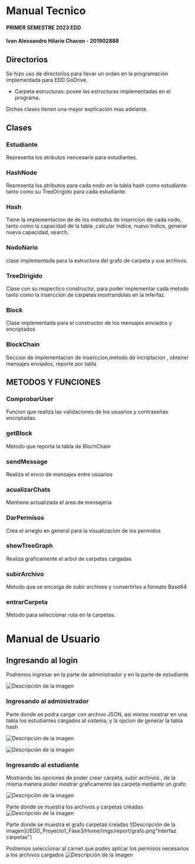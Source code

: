 #                              Manual Tecnico
#### PRIMER SEMESTRE 2023 EDD
#### Ivan Alessandro Hilario Chacon - 201902888
## Directorios
Se hizo uso de directorios para llevar un orden en la programación implementada para 
EDD GoDrive.
- Carpeta estructuras: posee las estructuras implementadas en el programa.

Dichas clases tienen una mayor explicación mas adelante.

## Clases
### Estudiante
Representa los atributos nencesario para estudiantes.


### HashNode
Representa los atributos para cada nodo en la tabla hash como estudiante tanto como su TreeDirigido para cada estudiante.

### Hash
Tiene la implementacion de de los metodos de inserrcion de cada nodo, tanto como la capacidad de la tabla ,calcular Indice, nuevo Indice, generar nueva capacidad, search.

### NodoNario
clase implementada para la estructura del grafo de carpeta y sus archivos

### TreeDirigido
Clase con su respectico constructor, para poder implementar cada metodo tanto como la inserccion de carpetas mostrandolas en la inferfaz.

### Block
Clase implementada para el constructor de los mensajes enviados y encriptados

### BlockChain
Seccion de implementacion de inserccion,metodo de incriptacion , obtener mensajes enviados, reporte por tabla


## METODOS Y FUNCIONES
### ComprobarUser
Funcion que realiza las validaciones de los  usuarios y contraseñas encriptadas.

### getBlock
Metodo que reporta la tabla de BlochChain


### sendMessage
Realiza el envio de mensajes entre usuarios

### acualizarChats
Mantiene actualizada el area de mensajeria

### DarPermisos
Crea el arreglo en general para la visualizacion de los permidos 

### showTreeGraph
Realiza graficamente el arbol de carpetas cargadas


### subirArchivo
Metodo que se encarga de subir archivos y convertirlos a formato Base64

### entrarCarpeta
Metodo para seleccionar ruta en  la carpetas.

#                              Manual de Usuario

## Ingresando al login
Podremos ingresar en la parte de administrador y en la parte de estudiante

![Descripción de la imagen](/EDD_Proyecto1_Fase3/Home/imgs/report/login.png  "Login")

### Ingresando al administrador
Parte donde se podra cargar con archivo JSON, asi mismo mostrar en una tabla los estudiantes cargados al sistema, y la opcion de generar la tabla hash 

![Descripción de la imagen](/EDD_Proyecto1_Fase3/Home/imgs/report/admin.png  "Tabla")

![Descripción de la imagen](/EDD_Proyecto1_Fase3/Home/imgs/report/hash.png  "Tabla")


### Ingresando al estudiante
Mostrando las opciones de poder crear carpeta, subir archivos , de la misma manera poder mostrar graficamente las carpeta mediante un grafo

![Descripción de la imagen](/EDD_Proyecto1_Fase3/Home/imgs/report/user.png "Interfaz estudiante")

Parte donde se muestra los archivos y carpetas creadas
![Descripción de la imagen](/EDD_Proyecto1_Fase3/Home/imgs/report/folders.png "Interfaz carpetas")

Parte donde se muestra el grafo carpetas creadas
![Descripción de la imagen](/EDD_Proyecto1_Fase3/Home/imgs/report/grafo.png"Interfaz carpetas")

Podremos seleccionar al carnet que podes aplicar los permisos necesarios a los archivos cargados
![Descripción de la imagen](/EDD_Proyecto1_Fase3/Home/imgs/report/permisos.png "Interfaz carpetas")